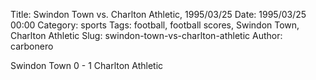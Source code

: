 Title: Swindon Town vs. Charlton Athletic, 1995/03/25
Date: 1995/03/25 00:00
Category: sports
Tags: football, football scores, Swindon Town, Charlton Athletic
Slug: swindon-town-vs-charlton-athletic
Author: carbonero


Swindon Town 0 - 1 Charlton Athletic
